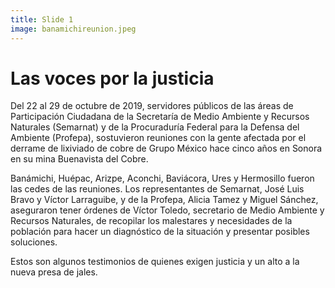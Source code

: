 ```yaml
---
title: Slide 1
image: banamichireunion.jpeg
---
```


# Las voces por la justicia

Del 22 al 29 de octubre de 2019, servidores públicos de las áreas de Participación Ciudadana de la Secretaría de Medio Ambiente y Recursos Naturales (Semarnat) y de la Procuraduría Federal para la Defensa del Ambiente (Profepa), sostuvieron reuniones con la gente afectada por el derrame de lixiviado de cobre de Grupo México hace cinco años en Sonora en su mina Buenavista del Cobre.

Banámichi, Huépac, Arizpe, Aconchi, Baviácora, Ures y Hermosillo fueron las cedes de las reuniones. Los representantes de Semarnat, José Luis Bravo y Víctor Larraguibe, y de la Profepa, Alicia Tamez y Miguel Sánchez, aseguraron tener órdenes de Víctor Toledo, secretario de Medio Ambiente y Recursos Naturales, de recopilar los malestares y necesidades de la población para hacer un diagnóstico de la situación y presentar posibles soluciones.

Estos son algunos testimonios de quienes exigen justicia y un alto a la nueva presa de jales.
